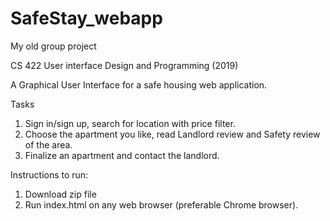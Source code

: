 # SafeStay_webapp
My old group project 

CS 422 User interface Design and Programming (2019)

A Graphical User Interface for a safe housing web application.

Tasks
1. Sign in/sign up, search for location with price filter.
2. Choose the apartment you like, read Landlord review and Safety review of the area.
3. Finalize an apartment and contact the landlord.

Instructions to run:

1. Download zip file
2. Run index.html on any web browser (preferable Chrome browser).
